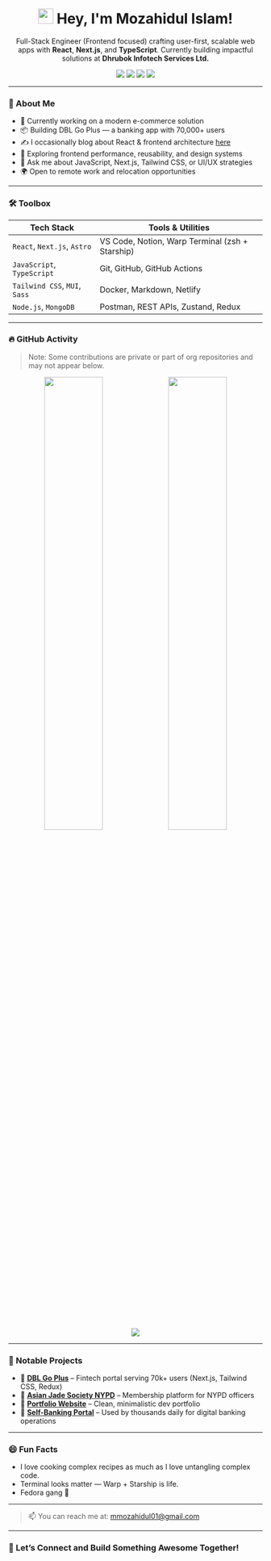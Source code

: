 <h1 align="center">
  <img src="https://emojis.slackmojis.com/emojis/images/1531849430/4246/blob-sunglasses.gif" width="30"/> 
  Hey, I'm Mozahidul Islam!
</h1>

<p align="center">
  Full-Stack Engineer (Frontend focused) crafting user-first, scalable web apps with <strong>React</strong>, <strong>Next.js</strong>, and <strong>TypeScript</strong>. Currently building impactful solutions at <strong>Dhrubok Infotech Services Ltd.</strong>
</p>

<p align="center">
  <a href="https://www.linkedin.com/in/mozahidul01/"><img src="https://img.shields.io/badge/LinkedIn-0077B5?style=flat-square&logo=linkedin&logoColor=white" /></a>
  <a href="https://facebook.com/mozahidul01"><img src="https://img.shields.io/badge/Facebook-1877F2?style=flat-square&logo=facebook&logoColor=white" /></a>
  <a href="https://mozahidul01.netlify.app/"><img src="https://img.shields.io/badge/My%20Website-1DA1F2?style=flat-square" /></a>
  <a href="mailto:mmozahidul01@gmail.com"><img src="https://img.shields.io/badge/Email-D14836?style=flat-square&logo=gmail&logoColor=white" /></a>
</p>

---

### 🧠 About Me

- 🔭 Currently working on a modern e-commerce solution
- 📦 Building DBL Go Plus — a banking app with 70,000+ users
- ✍️ I occasionally blog about React & frontend architecture [here](https://mozahidul01.netlify.app/blogs/)
- 🎯 Exploring frontend performance, reusability, and design systems
- 💬 Ask me about JavaScript, Next.js, Tailwind CSS, or UI/UX strategies
- 🌍 Open to remote work and relocation opportunities

---

### 🛠️ Toolbox

| Tech Stack         | Tools & Utilities             |
|--------------------|-------------------------------|
| `React`, `Next.js`, `Astro` | VS Code, Notion, Warp Terminal (zsh + Starship) |
| `JavaScript`, `TypeScript` | Git, GitHub, GitHub Actions |
| `Tailwind CSS`, `MUI`, `Sass` | Docker, Markdown, Netlify |
| `Node.js`, `MongoDB` | Postman, REST APIs, Zustand, Redux |

---

### 🔥 GitHub Activity

> Note: Some contributions are private or part of org repositories and may not appear below.

<p align="center">
  <img src="https://github-readme-stats.vercel.app/api?username=mozahidul01&show_icons=true&theme=vision-friendly-dark" width="48%" />
  <img src="https://streak-stats.demolab.com/?user=mozahidul01&theme=dark&hide_border=true" width="48%" />
</p>

<p align="center">
  <img src="https://github-readme-stats.vercel.app/api/wakatime?username=mozahidul01&layout=default&theme=vision-friendly-dark&custom_title=Time%20Spent%20Coding" />
</p>

---

### 🌟 Notable Projects

- 🏦 **[DBL Go Plus](#)** – Fintech portal serving 70k+ users (Next.js, Tailwind CSS, Redux)
- 👮 **[Asian Jade Society NYPD](#)** – Membership platform for NYPD officers
- 🧩 **[Portfolio Website](https://mozahidul01.netlify.app/)** – Clean, minimalistic dev portfolio
- 🧾 **[Self-Banking Portal](#)** – Used by thousands daily for digital banking operations

---

### 😄 Fun Facts

- I love cooking complex recipes as much as I love untangling complex code.
- Terminal looks matter — Warp + Starship is life.
- Fedora gang 🐧

---

> 📫 You can reach me at: [mmozahidul01@gmail.com](mailto:mmozahidul01@gmail.com)

---

### 🧭 Let’s Connect and Build Something Awesome Together!